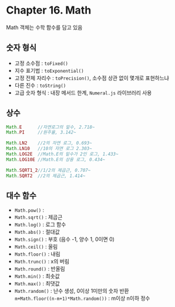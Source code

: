 # Chapter 16. Math
Math 객체는 수학 함수를 담고 있음

## 숫자 형식
- 고정 소수점 : `toFixed()`
- 지수 표기법 : `toExponential()`
- 고정 전체 자리수 : `toPrecision()`, 소수점 상관 없이 몇개로 표현하느냐
- 다른 진수 : `toString()`
- 고급 숫자 형식 : 내장 메서드 한계, `Numeral.js` 라이브러리 사용

## 상수
```js
Math.E      //자연로그의 밑수, 2.718~
Math.PI     //원주율, 3.142~

Math.LN2    //2의 자연 로그, 0.693~
Math.LN10   //10의 자연 로그 2.303~
Math.LOG2E  //Math.E의 밑수가 2인 로그, 1.433~
Math.LOG10E //Math.E의 상용 로그, 0.434~

Math.SQRT1_2//1/2의 제곱근, 0.707~
Math.SQRT2  //2의 제곱근, 1.414~
```

## 대수 함수
- `Math.pow()` : 
- `Math.sqrt()` : 제곱근
- `Math.log()` : 로그 함수
- `Math.abs()` : 절대값
- `Math.sign()` : 부호 (음수 -1, 양수 1, 0이면 0)
- `Math.ceil()` : 올림
- `Math.floor()` : 내림
- `Math.trunc()` : x의 버림
- `Math.round()` : 반올림
- `Math.min()` : 최솟값
- `Math.max()` : 최댓값
- `Math.random()` : 난수 생성, 0이상 1미만의 숫자 반환   
    `m+Math.floor((n-m+1)*Math.random())` : m이상 n이하 정수

